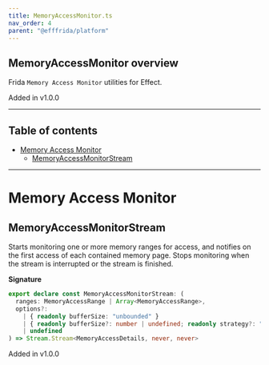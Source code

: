 ```yaml
---
title: MemoryAccessMonitor.ts
nav_order: 4
parent: "@efffrida/platform"
---
```


## MemoryAccessMonitor overview

Frida `Memory Access Monitor` utilities for Effect.

Added in v1.0.0

---

<h2 class="text-delta">Table of contents</h2>

- [Memory Access Monitor](#memory-access-monitor)
  - [MemoryAccessMonitorStream](#memoryaccessmonitorstream)

---

# Memory Access Monitor

## MemoryAccessMonitorStream

Starts monitoring one or more memory ranges for access, and notifies on the
first access of each contained memory page. Stops monitoring when the stream
is interrupted or the stream is finished.

**Signature**

```ts
export declare const MemoryAccessMonitorStream: (
  ranges: MemoryAccessRange | Array<MemoryAccessRange>,
  options?:
    | { readonly bufferSize: "unbounded" }
    | { readonly bufferSize?: number | undefined; readonly strategy?: "dropping" | "sliding" | undefined }
    | undefined
) => Stream.Stream<MemoryAccessDetails, never, never>
```

Added in v1.0.0

